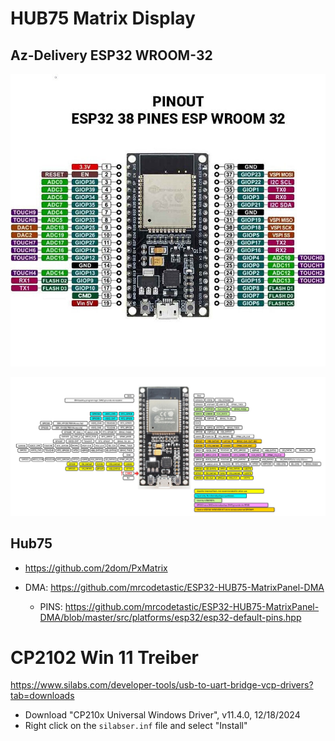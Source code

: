 # HUB75 Matrix Display

## Az-Delivery ESP32 WROOM-32

![alt text](images/esp32.jpg)

![alt text](images/asdelivery-esp32.jpg)

## Hub75

* https://github.com/2dom/PxMatrix

* DMA: https://github.com/mrcodetastic/ESP32-HUB75-MatrixPanel-DMA
  * PINS: https://github.com/mrcodetastic/ESP32-HUB75-MatrixPanel-DMA/blob/master/src/platforms/esp32/esp32-default-pins.hpp

# CP2102 Win 11 Treiber

https://www.silabs.com/developer-tools/usb-to-uart-bridge-vcp-drivers?tab=downloads

* Download "CP210x Universal Windows Driver", v11.4.0, 12/18/2024
* Right click on the `silabser.inf` file and select "Install"
